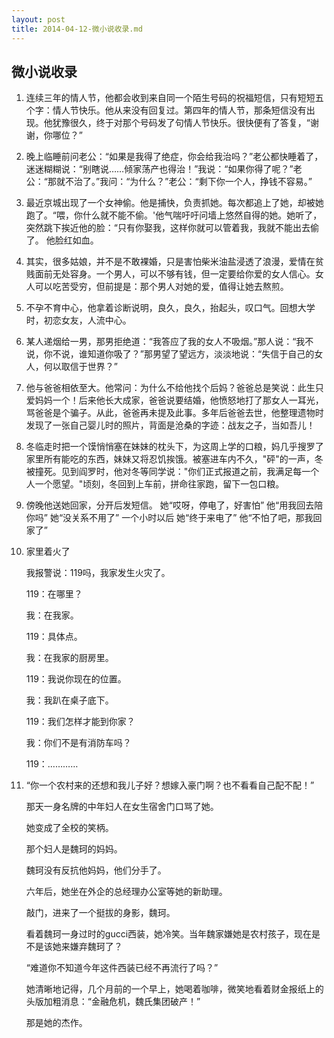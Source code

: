 ```yaml
---
layout: post
title: 2014-04-12-微小说收录.md
---
```


## 微小说收录
1. 连续三年的情人节，他都会收到来自同一个陌生号码的祝福短信，只有短短五个字：情人节快乐。他从来没有回复过。第四年的情人节，那条短信没有出现。他犹豫很久，终于对那个号码发了句情人节快乐。很快便有了答复，“谢谢，你哪位？”

2. 晚上临睡前问老公：“如果是我得了绝症，你会给我治吗？”老公都快睡着了，迷迷糊糊说：“别瞎说……倾家荡产也得治！”我说：“如果你得了呢？”老公：“那就不治了。”我问：“为什么？”老公：“剩下你一个人，挣钱不容易。”

3. 最近京城出现了一个女神偷。他是捕快，负责抓她。每次都追上了她，却被她跑了。“喂，你什么就不能不偷。'他气喘吁吁问墙上悠然自得的她。她听了，突然跳下挨近他的脸：“只有你娶我，这样你就可以管着我，我就不能出去偷了。 他脸红如血。

4. 其实，很多姑娘，并不是不敢裸婚，只是害怕柴米油盐浸透了浪漫，爱情在贫贱面前无处容身。一个男人，可以不够有钱，但一定要给你爱的女人信心。女人可以吃苦受穷，但前提是：那个男人对她的爱，值得让她去熬煎。

1. 不孕不育中心，他拿着诊断说明，良久，良久，抬起头，叹口气。回想大学时，初恋女友，人流中心。

2. 某人递烟给一男，那男拒绝道：“我答应了我的女人不吸烟。”那人说：“我不说，你不说，谁知道你吸了？”那男望了望远方，淡淡地说：“失信于自己的女人，何以取信于世界？”

3. 他与爸爸相依至大。他常问：为什么不给他找个后妈？爸爸总是笑说：此生只爱妈妈一个！后来他长大成家，爸爸说要结婚，他愤怒地打了那女人一耳光，骂爸爸是个骗子。从此，爸爸再未提及此事。多年后爸爸去世，他整理遗物时发现了一张自己婴儿时的照片，背面是沧桑的字迹：战友之子，当如吾儿！

4. 冬临走时把一个馍悄悄塞在妹妹的枕头下，为这周上学的口粮，妈几乎搜罗了家里所有能吃的东西，妹妹又将忍饥挨饿。被塞进车内不久，"砰"的一声，冬被撞死。见到阎罗时，他对冬等同学说："你们正式报道之前，我满足每一个人一个愿望。"顷刻，冬回到上车前，拼命往家跑，留下一包口粮。

4. 傍晚他送她回家，分开后发短信。 她“哎呀，停电了，好害怕” 他“用我回去陪你吗” 她“没关系不用了” 一个小时以后 她“终于来电了” 他“不怕了吧，那我回家了”

4. 家里着火了

   我报警说：119吗，我家发生火灾了。

   119：在哪里？

   我：在我家。

   119：具体点。

   我：在我家的厨房里。

   119：我说你现在的位置。

   我：我趴在桌子底下。

   119：我们怎样才能到你家？

   我：你们不是有消防车吗？

   119：…………


4. “你一个农村来的还想和我儿子好？想嫁入豪门啊？也不看看自己配不配！”

   那天一身名牌的中年妇人在女生宿舍门口骂了她。

   她变成了全校的笑柄。

   那个妇人是魏珂的妈妈。

   魏珂没有反抗他妈妈，他们分手了。

   六年后，她坐在外企的总经理办公室等她的新助理。

   敲门，进来了一个挺拔的身影，魏珂。

   看着魏珂一身过时的gucci西装，她冷笑。当年魏家嫌她是农村孩子，现在是不是该她来嫌弃魏珂了？

   “难道你不知道今年这件西装已经不再流行了吗？”

   她清晰地记得，几个月前的一个早上，她喝着咖啡，微笑地看着财金报纸上的头版加粗消息：“金融危机，魏氏集团破产！”

   那是她的杰作。



